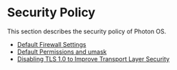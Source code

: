 # Security Policy

This section describes the security policy of Photon OS.

-   [Default Firewall Settings](default-firewall-settings.md)
-   [Default Permissions and umask](default-permissions-and-umask.md)
-   [Disabling TLS 1.0 to Improve Transport Layer Security](disabling-tls-1.0.md)
